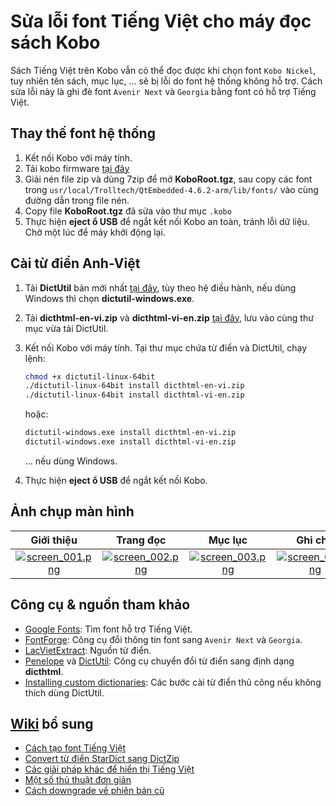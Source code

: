 # Sửa lỗi font Tiếng Việt cho máy đọc sách Kobo

Sách Tiếng Việt trên Kobo vẫn có thể đọc được khi chọn font `Kobo Nickel`, tuy nhiên tên sách, mục lục, ... sẽ bị lỗi do font hệ thống không hỗ trợ. Cách sửa lỗi này là ghi đè font `Avenir Next` và `Georgia` bằng font có hỗ trợ Tiếng Việt.

## Thay thế font hệ thống

1. Kết nối Kobo với máy tính.
2. Tải kobo firmware [tại đây](https://pgaskin.net/KoboStuff/kobofirmware.html)
3. Giải nén file zip và dùng 7zip để mở **KoboRoot.tgz**, sau copy các font trong `usr/local/Trolltech/QtEmbedded-4.6.2-arm/lib/fonts/` vào cùng đường dẫn trong file nén.
4. Copy file **KoboRoot.tgz** đã sửa vào thư mục `.kobo`
5. Thực hiện **eject ổ USB** để ngắt kết nối Kobo an toàn, tránh lỗi dữ liệu. Chờ một lúc để máy khởi động lại.

## Cài từ điển Anh-Việt

1. Tải **DictUtil** bản mới nhất [tại đây](https://github.com/pgaskin/dictutil/releases/latest), tùy theo hệ điều hành, nếu dùng Windows thì chọn **dictutil-windows.exe**.
2. Tải **dicthtml-en-vi.zip** và **dicthtml-vi-en.zip** [tại đây](https://github.com/lelinhtinh/kobo-tieng-viet/releases/latest), lưu vào cùng thư mục vừa tải DictUtil.
3. Kết nối Kobo với máy tính. Tại thư mục chứa từ điển và DictUtil, chạy lệnh:

    ```bash
    chmod +x dictutil-linux-64bit
    ./dictutil-linux-64bit install dicthtml-en-vi.zip
    ./dictutil-linux-64bit install dicthtml-vi-en.zip
    ```

    hoặc:

    ```bash
    dictutil-windows.exe install dicthtml-en-vi.zip
    dictutil-windows.exe install dicthtml-vi-en.zip
    ```

    ... nếu dùng Windows.
4. Thực hiện **eject ổ USB** để ngắt kết nối Kobo.

## Ảnh chụp màn hình

|Giới thiệu|Trang đọc|Mục lục|Ghi chú|Tra từ điển|
|:-:|:-:|:-:|:-:|:-:|
|[![screen_001.png](./screenshot/screen_001.png)](./screenshot/screen_001.png)|[![screen_002.png](./screenshot/screen_002.png)](./screenshot/screen_002.png)|[![screen_003.png](./screenshot/screen_003.png)](./screenshot/screen_003.png)|[![screen_004.png](./screenshot/screen_004.png)](./screenshot/screen_004.png)|[![screen_005.png](./screenshot/screen_005.png)](./screenshot/screen_005.png)|

## Công cụ & nguồn tham khảo

- [Google Fonts](https://fonts.google.com/?category=Serif,Sans+Serif&subset=vietnamese&stylecount=4): Tìm font hỗ trợ Tiếng Việt.
- [FontForge](http://fontforge.github.io/): Công cụ đổi thông tin font sang `Avenir Next` và `Georgia`.
- [LacVietExtract](https://github.com/Meigyoku-Thmn/LacVietExtract/releases/latest): Nguồn từ điển.
- [Penelope](https://github.com/pettarin/penelope) và [DictUtil](https://github.com/pgaskin/dictutil): Công cụ chuyển đổi từ điển sang định dạng **dicthtml**.
- [Installing custom dictionaries](https://pgaskin.net/dictutil/dicthtml/install.html): Các bước cài từ điển thủ công nếu không thích dùng DictUtil.

## [Wiki](https://github.com/lelinhtinh/kobo-tieng-viet/wiki) bổ sung

- [Cách tạo font Tiếng Việt](https://github.com/lelinhtinh/kobo-tieng-viet/wiki/C%C3%A1ch-t%E1%BA%A1o-font-Ti%E1%BA%BFng-Vi%E1%BB%87t-cho-Kobo)
- [Convert từ điển StarDict sang DictZip](https://github.com/lelinhtinh/kobo-tieng-viet/wiki/T%E1%BB%B1-t%E1%BA%A1o-t%E1%BB%AB-%C4%91i%E1%BB%83n-cho-Kobo)
- [Các giải pháp khác để hiển thị Tiếng Việt](https://github.com/lelinhtinh/kobo-tieng-viet/wiki/C%C3%A1c-gi%E1%BA%A3i-ph%C3%A1p-kh%C3%A1c-%C4%91%E1%BB%83-hi%E1%BB%83n-th%E1%BB%8B-Ti%E1%BA%BFng-Vi%E1%BB%87t-tr%C3%AAn-Kobo)
- [Một số thủ thuật đơn giản](https://github.com/lelinhtinh/kobo-tieng-viet/wiki/M%E1%BB%99t-s%E1%BB%91-th%E1%BB%A7-thu%E1%BA%ADt-%C4%91%C6%A1n-gi%E1%BA%A3n-cho-Kobo)
- [Cách downgrade về phiên bản cũ](https://github.com/lelinhtinh/kobo-tieng-viet/wiki/H%C6%B0%E1%BB%9Bng-d%E1%BA%ABn-h%E1%BA%A1-c%E1%BA%A5p-Kobo-v%E1%BB%81-phi%C3%AAn-b%E1%BA%A3n-c%C5%A9-h%C6%A1n)
